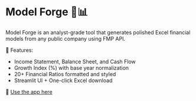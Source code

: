 # Model Forge 🧠📊

Model Forge is an analyst-grade tool that generates polished Excel financial models from any public company using FMP API.

🚀 Features:
- Income Statement, Balance Sheet, and Cash Flow
- Growth Index (%) with base year normalization
- 20+ Financial Ratios formatted and styled
- Streamlit UI + One-click Excel download

🔗 [Use the app here](https://modelforge.streamlit.app)
